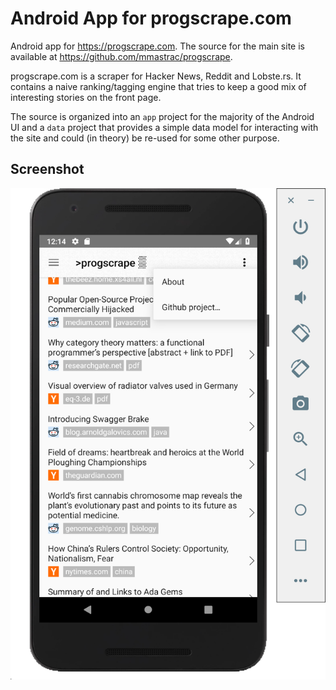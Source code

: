 # Android App for progscrape.com

Android app for https://progscrape.com. The source for the main site is available at https://github.com/mmastrac/progscrape.

progscrape.com is a scraper for Hacker News, Reddit and Lobste.rs. It contains a naive ranking/tagging engine that tries to keep a good mix of interesting stories on the front page.

The source is organized into an `app` project for the majority of the Android UI and a `data` project that provides a simple data model for interacting with the site and could (in theory) be re-used for some other purpose.

## Screenshot

![screenshot.png](screenshot.png)
